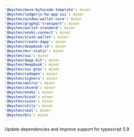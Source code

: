 ```yaml
---
'@mysten/move-bytecode-template': minor
'@mysten/ledgerjs-hw-app-sui': minor
'@mysten/window-wallet-core': minor
'@mysten/graphql-transport': minor
'@mysten/wallet-standard': minor
'@mysten/enoki-connect': minor
'@mysten/slush-wallet': minor
'@mysten/create-dapp': minor
'@mysten/deepbook-v3': minor
'@mysten/mvr-static': minor
'@mysten/sui': minor
'@mysten/dapp-kit': minor
'@mysten/deepbook': minor
'@mysten/sui-grpc': minor
'@mysten/codegen': minor
'@mysten/signers': minor
'@mysten/walrus': minor
'@mysten/zksend': minor
'@mysten/enoki': minor
'@mysten/kiosk': minor
'@mysten/suins': minor
'@mysten/utils': minor
'@mysten/seal': minor
'@mysten/bcs': minor
---
```


Update dependencies and improve support for typescript 5.9
